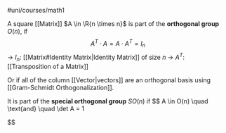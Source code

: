 #uni/courses/math1 

A square [[Matrix]] $A \in \R{n \times n}$ is part of the **orthogonal group** $O(n)$, if
$$
A^{T} \cdot A = A \cdot A^{T} = I_{n}
$$
-> $I_{n}$: [[Matrix#Identity Matrix|Identity Matrix]] of size $n$
-> $A^{T}$: [[Transposition of a Matrix]]

Or if all of the column [[Vector|vectors]] are an orthogonal basis using [[Gram-Schmidt Orthogonalization]].

It is part of the **special orthogonal group** $SO(n)$ if
$$
A \in O(n) \quad \text{and} \quad \det A = 1

$$